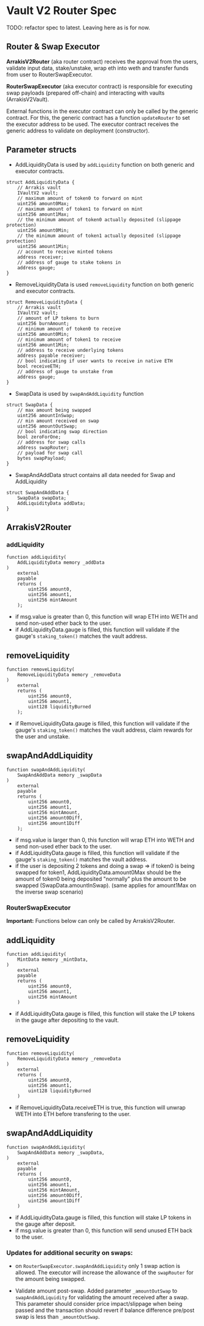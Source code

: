 # Vault V2 Router Spec

TODO: refactor spec to latest. Leaving here as is for now.

## Router & Swap Executor

**ArrakisV2Router** (aka router contract) receives the approval from the users, validate input data, stake/unstake, wrap eth into weth and transfer funds from user to RouterSwapExecutor.

**RouterSwapExecutor** (aka executor contract) is responsible for executing swap payloads (prepared off-chain) and interacting with vaults (ArrakisV2Vault).

External functions in the executor contract can only be called by the generic contract. For this, the generic contract has a function `updateRouter` to set the executor address to be used. The executor contract receives the generic address to validate on deployment (constructor).

## Parameter structs

- AddLiquidityData is used by `addLiquidity` function on both generic and executor contracts.

```
struct AddLiquidityData {
    // Arrakis vault
    IVaultV2 vault;
    // maximum amount of token0 to forward on mint
    uint256 amount0Max;
    // maximum amount of token1 to forward on mint
    uint256 amount1Max;
    // the minimum amount of token0 actually deposited (slippage protection)
    uint256 amount0Min;
    // the minimum amount of token1 actually deposited (slippage protection)
    uint256 amount1Min;
    // account to receive minted tokens
    address receiver;
    // address of gauge to stake tokens in
    address gauge;
}
```

- RemoveLiquidityData is used `removeLiquidity` function on both generic and executor contracts.

```
struct RemoveLiquidityData {
    // Arrakis vault
    IVaultV2 vault;
    // amount of LP tokens to burn
    uint256 burnAmount;
    // minimum amount of token0 to receive
    uint256 amount0Min;
    // minimum amount of token1 to receive
    uint256 amount1Min;
    // address to receive underlying tokens
    address payable receiver;
    // bool indicating if user wants to receive in native ETH
    bool receiveETH;
    // address of gauge to unstake from
    address gauge;
}
```

- SwapData is used by `swapAndAddLiquidity` function

```
struct SwapData {
    // max amount being swapped
    uint256 amountInSwap;
    // min amount received on swap
    uint256 amountOutSwap;
    // bool indicating swap direction
    bool zeroForOne;
    // address for swap calls
    address swapRouter;
    // payload for swap call
    bytes swapPayload;
}
```

- SwapAndAddData struct contains all data needed for Swap and AddLiquidity

```
struct SwapAndAddData {
    SwapData swapData;
    AddLiquidityData addData;
}
```

## ArrakisV2Router

### addLiquidity

```
function addLiquidity(
    AddLiquidityData memory _addData
)
    external
    payable
    returns (
        uint256 amount0,
        uint256 amount1,
        uint256 mintAmount
    );
```

- if msg.value is greater than 0, this function will wrap ETH into WETH and send non-used ether back to the user.
- if AddLiquidityData.gauge is filled, this function will validate if the gauge's `staking_token()` matches the vault address.

## removeLiquidity

```
function removeLiquidity(
    RemoveLiquidityData memory _removeData
)
    external
    returns (
        uint256 amount0,
        uint256 amount1,
        uint128 liquidityBurned
    );
```

- if RemoveLiquidityData.gauge is filled, this function will validate if the gauge's `staking_token()` matches the vault address, claim rewards for the user and unstake.

## swapAndAddLiquidity

```
function swapAndAddLiquidity(
    SwapAndAddData memory _swapData
)
    external
    payable
    returns (
        uint256 amount0,
        uint256 amount1,
        uint256 mintAmount,
        uint256 amount0Diff,
        uint256 amount1Diff
    );
```

- if msg.value is larger than 0, this function will wrap ETH into WETH and send non-used ether back to the user.
- if AddLiquidityData.gauge is filled, this function will validate if the gauge's `staking_token()` matches the vault address.
- if the user is depositing 2 tokens and doing a swap => if token0 is being swapped for token1, AddLiquidityData.amount0Max should be the amount of token0 being deposited "normally" plus the amount to be swapped (SwapData.amountInSwap). (same applies for amount1Max on the inverse swap scenario)

### RouterSwapExecutor

**Important:** Functions below can only be called by ArrakisV2Router.

## addLiquidity

```
function addLiquidity(
    MintData memory _mintData,
)
    external
    payable
    returns (
        uint256 amount0,
        uint256 amount1,
        uint256 mintAmount
    )
```

- if AddLiquidityData.gauge is filled, this function will stake the LP tokens in the gauge after depositing to the vault.

## removeLiquidity

```
function removeLiquidity(
    RemoveLiquidityData memory _removeData
)
    external
    returns (
        uint256 amount0,
        uint256 amount1,
        uint128 liquidityBurned
    )
```

- if RemoveLiquidityData.receiveETH is true, this function will unwrap WETH into ETH before transfering to the user.

## swapAndAddLiquidity

```
function swapAndAddLiquidity(
    SwapAndAddData memory _swapData,
)
    external
    payable
    returns (
        uint256 amount0,
        uint256 amount1,
        uint256 mintAmount,
        uint256 amount0Diff,
        uint256 amount1Diff
    )
```

- if AddLiquidityData.gauge is filled, this function will stake LP tokens in the gauge after deposit.
- if msg.value is greater than 0, this function will send unused ETH back to the user.

### Updates for additional security on swaps:

- on `RouterSwapExecutor.swapAndAddLiquidity` only 1 swap action is allowed. The executor will increase the allowance of the `swapRouter` for the amount being swapped.

- Validate amount post-swap. Added parameter `_amountOutSwap` to `swapAndAddLiquidity` for validating the amount received after a swap. This parameter should consider price impact/slippage when being passed and the transaction should revert if balance difference pre/post swap is less than `_amountOutSwap`.
